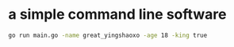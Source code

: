 # a simple command line software
```bash
go run main.go -name great_yingshaoxo -age 18 -king true
```
